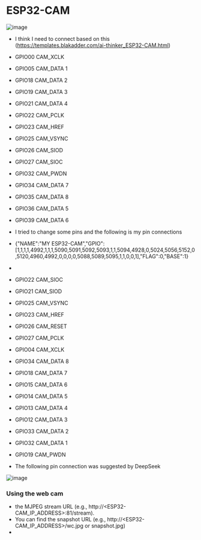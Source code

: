 # ESP32-CAM

![image](https://github.com/user-attachments/assets/fb59e1f6-dd8e-4782-8a87-3f55fde74072)

- I think I need to connect based on this (https://templates.blakadder.com/ai-thinker_ESP32-CAM.html)

- GPIO00	CAM_XCLK
- GPIO05 CAM_DATA 1
- GPIO18	CAM_DATA 2
- GPIO19	CAM_DATA 3
- GPIO21	CAM_DATA 4
- GPIO22	CAM_PCLK
- GPIO23	CAM_HREF
- GPIO25	CAM_VSYNC
- GPIO26	CAM_SIOD
- GPIO27	CAM_SIOC
- GPIO32	CAM_PWDN
- GPIO34	CAM_DATA 7
- GPIO35	CAM_DATA 8
- GPIO36	CAM_DATA 5
- GPIO39	CAM_DATA 6

- I tried to change some pins and the following is my pin connections
- {"NAME":"MY ESP32-CAM","GPIO":[1,1,1,1,4992,1,1,1,5090,5091,5092,5093,1,1,5094,4928,0,5024,5056,5152,0,5120,4960,4992,0,0,0,0,5088,5089,5095,1,1,0,0,1],"FLAG":0,"BASE":1}
- 
- GPIO22	CAM_SIOC 
- GPIO21	CAM_SIOD 
- GPIO25	CAM_VSYNC
- GPIO23	CAM_HREF
- GPIO26  CAM_RESET 
- GPIO27	CAM_PCLK  
- GPIO04	CAM_XCLK
- GPIO34	CAM_DATA 8
- GPIO18	CAM_DATA 7
- GPIO15	CAM_DATA 6 
- GPIO14	CAM_DATA 5 
- GPIO13	CAM_DATA 4 
- GPIO12	CAM_DATA 3 
- GPIO33	CAM_DATA 2 
- GPIO32	CAM_DATA 1 
- GPIO19	CAM_PWDN

- The following pin connection was suggested by DeepSeek

![image](https://github.com/user-attachments/assets/118a0737-0da5-43bf-a9ad-a9e9006e4c0b)

### Using the web cam
-  the MJPEG stream URL (e.g., http://<ESP32-CAM_IP_ADDRESS>:81/stream).
-  You can find the snapshot URL (e.g., http://<ESP32-CAM_IP_ADDRESS>/wc.jpg or snapshot.jpg)
-  

